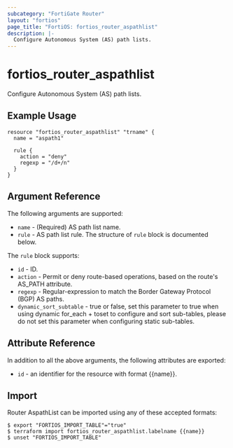 ```yaml
---
subcategory: "FortiGate Router"
layout: "fortios"
page_title: "FortiOS: fortios_router_aspathlist"
description: |-
  Configure Autonomous System (AS) path lists.
---
```


# fortios_router_aspathlist
Configure Autonomous System (AS) path lists.

## Example Usage

```hcl
resource "fortios_router_aspathlist" "trname" {
  name = "aspath1"

  rule {
    action = "deny"
    regexp = "/d+/n"
  }
}
```

## Argument Reference


The following arguments are supported:

* `name` - (Required) AS path list name.
* `rule` - AS path list rule. The structure of `rule` block is documented below.

The `rule` block supports:

* `id` - ID.
* `action` - Permit or deny route-based operations, based on the route's AS_PATH attribute.
* `regexp` - Regular-expression to match the Border Gateway Protocol (BGP) AS paths.
* `dynamic_sort_subtable` - true or false, set this parameter to true when using dynamic for_each + toset to configure and sort sub-tables, please do not set this parameter when configuring static sub-tables.

## Attribute Reference

In addition to all the above arguments, the following attributes are exported:
* `id` - an identifier for the resource with format {{name}}.

## Import

Router AspathList can be imported using any of these accepted formats:
```
$ export "FORTIOS_IMPORT_TABLE"="true"
$ terraform import fortios_router_aspathlist.labelname {{name}}
$ unset "FORTIOS_IMPORT_TABLE"
```
